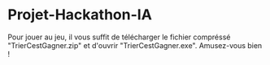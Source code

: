 # Projet-Hackathon-IA

Pour jouer au jeu, il vous suffit de télécharger le fichier compréssé "TrierCestGagner.zip" et d'ouvrir  "TrierCestGagner.exe".
Amusez-vous bien !
